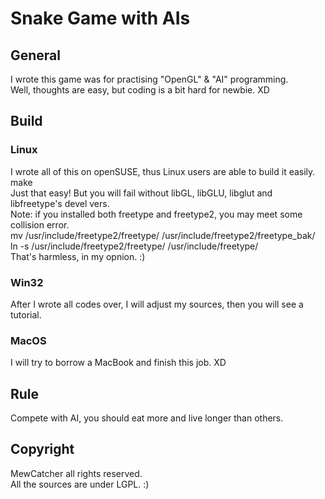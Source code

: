 Snake Game with AIs
===================

General
-------------------
  I wrote this game was for practising "OpenGL" & "AI" programming.<br/>
  Well, thoughts are easy, but coding is a bit hard for newbie. XD<br/>

Build
-------------------
### Linux
  I wrote all of this on openSUSE, thus Linux users are able to build it easily.<br/>
		make<br/>
  Just that easy! But you will fail without libGL, libGLU, libglut and libfreetype's devel vers.<br/>
  Note: if you installed both freetype and freetype2, you may meet some collision error.<br/>
		mv /usr/include/freetype2/freetype/ /usr/include/freetype2/freetype_bak/<br/>
		ln -s /usr/include/freetype2/freetype/ /usr/include/freetype/<br/>
  That's harmless, in my opnion. :)<br/>

### Win32
  After I wrote all codes over, I will adjust my sources, then you will see a tutorial.<br/>

### MacOS
  I will try to borrow a MacBook and finish this job. XD<br/>

Rule
-------------------
  Compete with AI, you should eat more and live longer than others.<br/>

Copyright
-------------------
  MewCatcher all rights reserved.<br/>
  All the sources are under LGPL. :)<br/>
